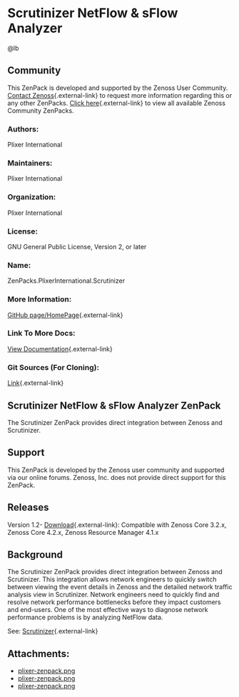 # Scrutinizer NetFlow & sFlow Analyzer

@lb[](img/zenpack-plixer-zenpack.png)

## Community

This ZenPack is developed and supported by the Zenoss User Community.
[Contact Zenoss](https://tryit.zenoss.com/zenpack-contact/){.external-link} to
request more information regarding this or any other ZenPacks. [Click here](https://zenoss.com/product/zenpacks?f%5B0%5D=im_field_zenpack_category:1021){.external-link} to
view all available Zenoss Community ZenPacks.

### Authors:

Plixer International

### Maintainers:

Plixer International

### Organization:

Plixer International

### License:

GNU General Public License, Version 2, or later

### Name:

ZenPacks.PlixerInternational.Scrutinizer

### More Information:

[GitHub page/HomePage](https://github.com/zenoss/ZenPacks.PlixerInternational.Scrutinizer){.external-link}

### Link To More Docs:

[View Documentation](http://community.zenoss.org/docs/DOC-3758){.external-link}

### Git Sources (For Cloning):

[Link](https://github.com/zenoss/ZenPacks.PlixerInternational.Scrutinizer.git){.external-link}

## Scrutinizer NetFlow & sFlow Analyzer ZenPack

The Scrutinizer ZenPack provides direct integration between Zenoss and
Scrutinizer.

## Support

This ZenPack is developed by the Zenoss user community and supported via
our online forums. Zenoss, Inc. does not provide direct support for this
ZenPack.

## Releases

Version 1.2- [Download](https://storage.googleapis.com/zenpacks/ZenPacks.PlixerInternational.Scrutinizer/1.2/ZenPacks.PlixerInternational.Scrutinizer-1.2.egg){.external-link}:   Compatible with Zenoss Core 3.2.x, Zenoss Core 4.2.x, Zenoss
    Resource Manager 4.1.x

## Background

The Scrutinizer ZenPack provides direct integration between Zenoss and
Scrutinizer. This integration allows network engineers to quickly switch
between viewing the event details in Zenoss and the detailed network
traffic analysis view in Scrutinizer. Network engineers need to quickly
find and resolve network performance bottlenecks before they impact
customers and end-users. One of the most effective ways to diagnose
network performance problems is by analyzing NetFlow data.

See:
[Scrutinizer](http://www.plixer.com/products/netflow-sflow/free-netflow-scrutinizer.php){.external-link}

## Attachments:

-   [plixer-zenpack.png](img/zenpack-plixer-zenpack.png)
-   [plixer-zenpack.png](img/zenpack-plixer-zenpack.png)
-   [plixer-zenpack.png](img/zenpack-plixer-zenpack.png)

